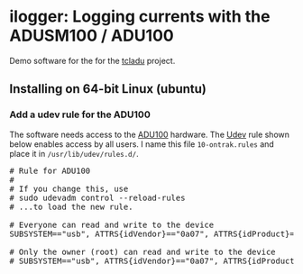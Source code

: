 # ilogger: Logging currents with the ADUSM100 / ADU100 #

Demo software for the for the [tcladu](https://github.com/johnpeck/tcladu) project.

## Installing on 64-bit Linux (ubuntu) ##

### Add a udev rule for the ADU100 ###

The software needs access to the [ADU100](https://www.ontrak.net/adu100.htm) hardware.  The
[Udev](https://opensource.com/article/18/11/udev) rule shown below
enables access by all users.  I name this file `10-ontrak.rules` and place it in `/usr/lib/udev/rules.d/`.

<pre>
# Rule for ADU100
#
# If you change this, use
# sudo udevadm control --reload-rules
# ...to load the new rule.

# Everyone can read and write to the device
SUBSYSTEM=="usb", ATTRS{idVendor}=="0a07", ATTRS{idProduct}=="0064", MODE="0666"

# Only the owner (root) can read and write to the device
# SUBSYSTEM=="usb", ATTRS{idVendor}=="0a07", ATTRS{idProduct}=="0064", MODE="0600"
</pre>
